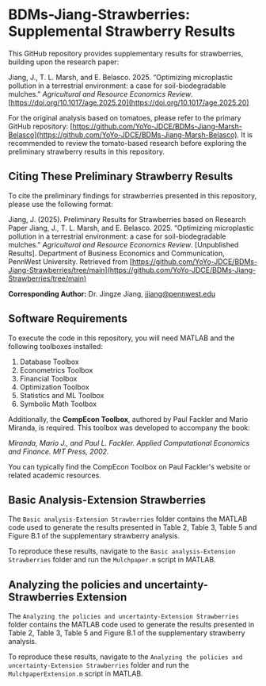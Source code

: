 # BDMs-Jiang-Strawberries: Supplemental Strawberry Results

This GitHub repository provides supplementary results for strawberries, building upon the research paper:

Jiang, J., T. L. Marsh, and E. Belasco. 2025. “Optimizing microplastic pollution in a terrestrial environment: a case for soil-biodegradable mulches.” *Agricultural and Resource Economics Review*. [https://doi.org/10.1017/age.2025.20](https://doi.org/10.1017/age.2025.20)

For the original analysis based on tomatoes, please refer to the primary GitHub repository: [https://github.com/YoYo-JDCE/BDMs-Jiang-Marsh-Belasco](https://github.com/YoYo-JDCE/BDMs-Jiang-Marsh-Belasco). It is recommended to review the tomato-based research before exploring the preliminary strawberry results in this repository.

## Citing These Preliminary Strawberry Results

To cite the preliminary findings for strawberries presented in this repository, please use the following format:

Jiang, J. (2025). Preliminary Results for Strawberries based on Research Paper Jiang, J., T. L. Marsh, and E. Belasco. 2025. “Optimizing microplastic pollution in a terrestrial environment: a case for soil-biodegradable mulches.” *Agricultural and Resource Economics Review*. [Unpublished Results]. Department of Business Economics and Communication, PennWest University. Retrieved from [https://github.com/YoYo-JDCE/BDMs-Jiang-Strawberries/tree/main](https://github.com/YoYo-JDCE/BDMs-Jiang-Strawberries/tree/main)

**Corresponding Author:** Dr. Jingze Jiang, jjiang@pennwest.edu

## Software Requirements

To execute the code in this repository, you will need MATLAB and the following toolboxes installed:

1.  Database Toolbox
2.  Econometrics Toolbox
3.  Financial Toolbox
4.  Optimization Toolbox
5.  Statistics and ML Toolbox
6.  Symbolic Math Toolbox

Additionally, the **CompEcon Toolbox**, authored by Paul Fackler and Mario Miranda, is required. This toolbox was developed to accompany the book:

*Miranda, Mario J., and Paul L. Fackler. Applied Computational Economics and Finance. MIT Press, 2002.*

You can typically find the CompEcon Toolbox on Paul Fackler's website or related academic resources.

## Basic Analysis-Extension Strawberries

The `Basic analysis-Extension Strawberries` folder contains the MATLAB code used to generate the results presented in Table 2, Table 3, Table 5 and Figure B.1 of the supplementary strawberry analysis.

To reproduce these results, navigate to the `Basic analysis-Extension Strawberries` folder and run the `Mulchpaper.m` script in MATLAB.

## Analyzing the policies and uncertainty-Strawberries Extension

The `Analyzing the policies and uncertainty-Extension Strawberries` folder contains the MATLAB code used to generate the results presented in Table 2, Table 3, Table 5 and Figure B.1 of the supplementary strawberry analysis.

To reproduce these results, navigate to the `Analyzing the policies and uncertainty-Extension Strawberries` folder and run the `MulchpaperExtension.m` script in MATLAB.

